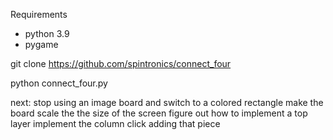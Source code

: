 Requirements
- python 3.9
- pygame

git clone https://github.com/spintronics/connect_four

python connect_four.py

next:
stop using an image board and switch to a colored rectangle
make the board scale the the size of the screen
figure out how to implement a top layer
implement the column click adding that piece